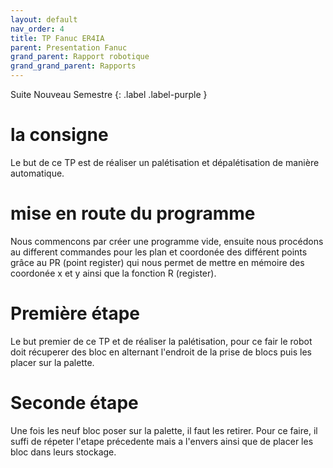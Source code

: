 ```yaml
---
layout: default
nav_order: 4
title: TP Fanuc ER4IA
parent: Presentation Fanuc
grand_parent: Rapport robotique
grand_grand_parent: Rapports
---
```


Suite Nouveau Semestre
{: .label .label-purple }

# la consigne

Le but de ce TP est de réaliser un palétisation et dépalétisation de manière automatique.

# mise en route du programme

Nous commencons par créer une programme vide, ensuite nous procédons au different commandes pour les plan et coordonée des différent points grâce au PR (point register) qui nous permet de mettre en mémoire des coordonée x et y ainsi que la fonction R (register).

# Première étape

Le but premier de ce TP et de réaliser la palétisation, pour ce fair le robot doit récuperer des bloc en alternant l'endroit de la prise de blocs puis les placer sur la palette.

# Seconde étape 

Une fois les neuf bloc poser sur la palette, il faut les retirer. Pour ce faire, il suffi de répeter l'etape précedente mais a l'envers ainsi que de placer les bloc dans leurs stockage.
